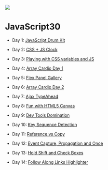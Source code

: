 ![](https://javascript30.com/images/JS3-social-share.png)

# JavaScript30

- Day 1: [JavaScript Drum Kit](https://lenafaure.github.io/-120DaysBetterDev---JS30/01%20-%20JavaScript%20Drum%20Kit/)

- Day 2: [CSS + JS Clock](https://lenafaure.github.io/-120DaysBetterDev---JS30/02%20-%20JS%20and%20CSS%20Clock/)

- Day 3: [Playing with CSS variables and JS](https://lenafaure.github.io/-120DaysBetterDev---JS30/03%20-%20CSS%20Variables/)

- Day 4: [Array Cardio Day 1](https://lenafaure.github.io/-120DaysBetterDev---JS30/04%20-%20Array%20Cardio%20Day%201/)

- Day 5: [Flex Panel Gallery](https://lenafaure.github.io/-120DaysBetterDev---JS30/05%20-%20Flex%20Panel%20Gallery/)

- Day 6: [Array Cardio Day 2](https://lenafaure.github.io/-120DaysBetterDev---JS30/07%20-%20Array%20Cardio%20Day%202/)

- Day 7: [Ajax TypeAhead](https://lenafaure.github.io/-120DaysBetterDev---JS30/06%20-%20Type%20Ahead/)

- Day 8: [Fun with HTML5 Canvas](https://lenafaure.github.io/-120DaysBetterDev---JS30/08%20-%20Fun%20with%20HTML5%20Canvas/)

- Day 9: [Dev Tools Domination](https://lenafaure.github.io/-120DaysBetterDev---JS30/09%20-%20Dev%20Tools%20Domination/)

- Day 10: [Key Sequence Detection](https://lenafaure.github.io/-120DaysBetterDev---JS30/12%20-%20Key%20Sequence%20Detection/)

- Day 11: [Reference vs Copy](https://lenafaure.github.io/-120DaysBetterDev---JS30/14%20-%20JavaScript%20References%20VS%20Copying/)

- Day 12: [Event Capture, Propagation and Once](https://lenafaure.github.io/-120DaysBetterDev---JS30/25%20-%20Event%20Capture%2C%20Propagation%2C%20Bubbling%20and%20Once/)

- Day 13: [Hold Shift and Check Boxes](https://lenafaure.github.io/-120DaysBetterDev---JS30/10%20-%20Hold%20Shift%20and%20Check%20Checkboxes/)

- Day 14: [Follow Along Links Highlighter](https://lenafaure.github.io/-120DaysBetterDev---JS30/22%20-%20Follow%20Along%20Link%20Highlighter/)